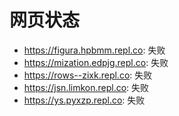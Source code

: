 # 网页状态
- https://figura.hpbmm.repl.co: 失败
- https://mization.edpjg.repl.co: 失败
- https://rows--zixk.repl.co: 失败
- https://jsn.limkon.repl.co: 失败
- https://ys.pyxzp.repl.co: 失败
